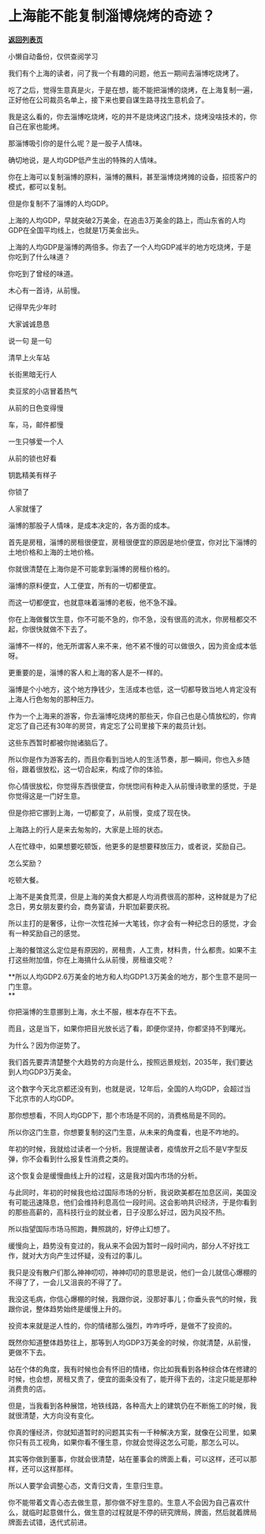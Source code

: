 # 上海能不能复制淄博烧烤的奇迹？

[**返回列表页**](/gzh/记忆承载3)

小懒自动备份，仅供查阅学习

我们有个上海的读者，问了我一个有趣的问题，他五一期间去淄博吃烧烤了。

吃了之后，觉得生意真是火，于是在想，能不能把淄博的烧烤，在上海复制一遍，正好他在公司裁员名单上，接下来也要自谋生路寻找生意机会了。

我是这么看的，你去淄博吃烧烤，吃的并不是烧烤这门技术，烧烤没啥技术的，你自己在家也能烤。

那淄博吸引你的是什么呢？是一股子人情味。  

确切地说，是人均GDP低产生出的特殊的人情味。  

你在上海可以复制淄博的原料，淄博的蘸料，甚至淄博烧烤摊的设备，招揽客户的模式，都可以复制。  

但是你复制不了淄博的人均GDP。

上海的人均GDP，早就突破2万美金，在追击3万美金的路上，而山东省的人均GDP在全国平均线上，也就是1万美金出头。  

上海的人均GDP是淄博的两倍多。你去了一个人均GDP减半的地方吃烧烤，于是你吃到了什么味道？

你吃到了曾经的味道。

木心有一首诗，从前慢。  

记得早先少年时

大家诚诚恳恳

说一句 是一句

清早上火车站

长街黑暗无行人

卖豆浆的小店冒着热气

从前的日色变得慢

车，马，邮件都慢

一生只够爱一个人

从前的锁也好看

钥匙精美有样子

你锁了

人家就懂了

淄博的那股子人情味，是成本决定的，各方面的成本。  

首先是房租，淄博的房租很便宜，房租很便宜的原因是地价便宜，你对比下淄博的土地价格和上海的土地价格。  

你就很清楚在上海你是不可能拿到淄博的房租价格的。  

淄博的原料便宜，人工便宜，所有的一切都便宜。  

而这一切都便宜，也就意味着淄博的老板，他不急不躁。

你在上海做餐饮生意，你不可能不急的，你不急，没有很高的流水，你房租都交不起，你很快就做不下去了。  

淄博不一样的，他无所谓客人来不来，他不紧不慢的可以做很久，因为资金成本低呀。

更重要的是，淄博的客人和上海的客人是不一样的。  

淄博是个小地方，这个地方挣钱少，生活成本也低，这一切都导致当地人肯定没有上海人行色匆匆的那种压力。  

作为一个上海来的游客，你去淄博吃烧烤的那些天，你自己也是心情放松的，你肯定忘了自己还有30年的房贷，肯定忘了公司里接下来的裁员计划。  

这些东西暂时都被你抛诸脑后了。  

所以你是作为游客去的，而且你看到当地人的生活节奏，那一瞬间，你也入乡随俗，跟着很放松，这一切合起来，构成了你的体验。  

你心情很放松，你觉得东西很便宜，你恍惚间有种走入从前慢诗歌里的感觉，于是你觉得这是一门好生意。  

但是你把它挪到上海，一切都变了，从前慢，变成了现在快。  

上海路上的行人是来去匆匆的，大家是上班的状态。  

人在忙碌中，如果想要吃顿饭，他更多的是想要释放压力，或者说，奖励自己。

怎么奖励？  

吃顿大餐。

上海不是美食荒漠，但是上海的美食大都是人均消费很高的那种，这种就是为了纪念日，男女朋友要约会，商务宴请，升职加薪要庆祝。

所以主打的是奢侈，让你一次性花掉一大笔钱，你才会有一种纪念日的感觉，才会有一种奖励自己的感觉。  

上海的餐馆这么定位是有原因的，房租贵，人工贵，材料贵，什么都贵。如果不主打这些附加值，你在上海搞什么从前慢，房租谁交呢？  

 **所以人均GDP2.6万美金的地方和人均GDP1.3万美金的地方，那个生意不是同一门生意。  
**

你把淄博的生意挪到上海，水土不服，根本存在不下去。  

而且，这是当下，如果你把目光放长远了看，即便你坚持，你都坚持不到曙光。

为什么？因为你逆势了。  

我们首先要弄清楚整个大趋势的方向是什么，按照远景规划，2035年，我们要达到人均GDP3万美金。  

这个数字今天北京都还没有到，也就是说，12年后，全国的人均GDP，会超过当下北京市的人均GDP。  

那你想想看，不同人均GDP下，那个市场是不同的，消费格局是不同的。  

所以你这门生意，你想要复制的这门生意，从未来的角度看，也是不咋地的。

年初的时候，我就给过读者一个分析。我提醒读者，疫情放开之后不是V字型反弹，你不会看到什么报复性消费之类的。  

这个恢复会是缓慢曲线上升的过程，这是我对国内市场的分析。  

与此同时，年初的时候我也给过国际市场的分析，我说欧美都在加息区间，美国没有可能迅速降息，他们会维持利息高位一段时间。这会影响共识经济，于是你看到的那些高薪的，高科技行业的就业者，日子没那么好过，因为风投不热。  

所以指望国际市场马照跑，舞照跳的，好停止幻想了。  

缓慢向上，趋势没有变过的，我从来不会因为暂时一段时间内，部分人不好找工作，就对大方向产生过怀疑，没有过的事儿。  

我只是没有散户们那么神神叨叨，神神叨叨的意思是说，他们一会儿就信心爆棚的不得了了，一会儿又沮丧的不得了了。  

我没这毛病，你信心爆棚的时候，我跟你说，没那好事儿；你垂头丧气的时候，我跟你说，整体趋势始终是缓慢上升的。  

投资本来就是逆人性的，你的情绪那么强烈，咋咋呼呼，是做不了投资的。  

既然你知道整体趋势往上，那等到人均GDP3万美金的时候，你就清楚，从前慢，更做不下去。  

站在个体的角度，我有时候也会有怀旧的情绪，你比如我看到各种综合体在修建的时候，也会想，房租又贵了，便宜的面条没有了，能开得下去的，注定只能是那种消费贵的店。  

但是，当我看到各种展馆，地铁线路，各种高大上的建筑仍在不断施工的时候，我就很清楚，大方向没有变化。  

你真的懂经济，你就知道暂时的问题其实有一千种解决方案，就像在公司里，如果你只有员工视角，如果你看不懂生意，你就会觉得这怎么可能，那怎么可以。  

其实等你做到董事，你就会很清楚，站在董事会的牌面上看，可以这样，还可以那样，还可以这样那样。  

所以人要学会调整心态，文青归文青，生意归生意。  

你不能带着文青心态去做生意，那你做不好生意的。生意人不会因为自己喜欢什么，就临时起意做什么，做生意的过程就是不停的研究牌局，牌面，然后就着牌局牌面去试错，迭代式前进。


